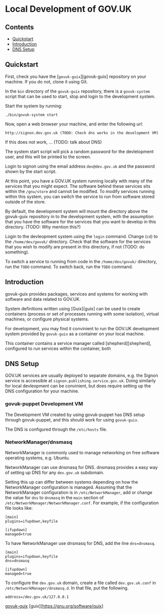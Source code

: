 # Local Development of GOV.UK

## Contents

 - [Quickstart](#quickstart)
 - [Introduction](#introduction)
 - [DNS Setup](#dns-setup)

## Quickstart

First, check you have the [`govuk-guix`][govuk-guix] repository on
your machine. If you do not, clone it using Git.

In the `bin` directory of the `govuk-guix` repository, there is a
`govuk-system` script that can be used to start, stop and
login to the development system.

Start the system by running:

```
./bin/govuk-system start
```

Now, open a web browser your machine, and enter the following url:

```
http://signon.dev.gov.uk (TODO: Check dns works in the development VM)
```

If this does not work, ... (TODO: talk about DNS)

The system start script will pick a random password for the
devlelopment user, and this will be printed to the screen.

Login to signon using the email address `dev@dev.gov.uk` and the
password shown by the start script.

At this point, you have a GOV.UK system running locally with many of
the services that you might expect. The software behind these services
sits within the `/gnu/store` and cannot be modified. To modify
services running within this system, you can switch the service to run
from software stored outside of the store.

By default, the development system will mount the directory above the
govuk-guix repository in to the development system, with the
assumption that you have the software for the services that you want
to develop in this directory. (TODO: Why mention this?)

Login to the devleopment system using the `login` command. Change
(`cd`) to the `/home/dev/govuk/` directory. Check that the software
for the services that you wish to modify are present in this
directory, if not (TODO: do something).

To switch a service to running from code in the `/home/dev/govuk/`
directory, run the `TODO` command. To switch back, run the `TODO`
command.

## Introduction

govuk-guix provides packages, services and systems for working with
software and data related to GOV.UK.

System definitions written using [Guix][guix] can be used to create
containers (process or set of processes running with some isolation),
virtual machines, or configure physical systems.

For development, you may find it convinient to run the GOV.UK
development system provided by `govuk-guix` as a container on your
local machine.

This container contains a service manager called [shepherd][shepherd],
configured to run services within the container, both 

## DNS Setup

GOV.UK services are usually deployed to separate domains, e.g. the
Signon service is accessible at
`signon.publishing.service.gov.uk`. Doing similarly for local
devleopment can be convinient, but does require setting up the DNS
configuration for your machine.

### govuk-puppet Development VM

The Development VM created by using govuk-puppet has DNS setup through
govuk-puppet, and this should work for using `govuk-guix`.

The DNS is configured through the `/etc/hosts` file.

### NetworkManager/dnsmasq

NetworkManager is commonly used to manage networking on free software
operating systems, e.g. Ubuntu.

NetworkManager can use dnsmasq for DNS. dnsmasq provides a easy way of
setting up DNS for any `dev.gov.uk` subdomain.

Setting this up can differ between systems depending on how the
NetworkManager configuration is managed. Assuming that the
NetworkManager configuration is in `/etc/NetworkManager`, add or
change the value for `dns` to `dnsmasq` in the `main` section of
`/etc/NetworkManager/NetworkManager.conf`. For example, if the
configuration file looks like:

```
[main]
plugins=ifupdown,keyfile

[ifupdown]
managed=true
```

To have NetworkManager use dnsmasq for DNS, add the line `dns=dnsmasq`.


```
[main]
plugins=ifupdown,keyfile
dns=dnsmasq

[ifupdown]
managed=true
```

To configure the `dev.gov.uk` domain, create a file called
`dev.gov.uk.conf` in `/etc/NetworkManager/dnsmasq.d`. In that file,
put the following.

```
address=/dev.gov.uk/127.0.0.1
```


[govuk-guix](https://github.com/alphagov/govuk-guix)
[guix][https://gnu.org/software/guix]
